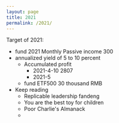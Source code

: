 ```yaml
---
layout: page
title: 2021
permalink: /2021/
---
```


Target of 2021:
- fund 2021 Monthly Passive income 300
- annualized yield of 5 to 10 percent
    - Accumulated profit
        - 2021-4-10 2807
        - 2021-5
    - fund ETF500 30 thousand RMB
- Keep reading
    - Replicable leadership fandeng
    - You are the best toy for children
    - Poor Charlie's Almanack
    -
